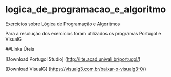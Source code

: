 # logica_de_programacao_e_algoritmo
Exercícios sobre Lógica de Programação e Algoritmos

Para a resolução dos exercícios foram utilizados os programas Portugol e VisualG

##Links Úteis

[Download Portugol Studio] (http://lite.acad.univali.br/portugol/)

[Download VisualG] (https://visualg3.com.br/baixar-o-visualg3-0/)
